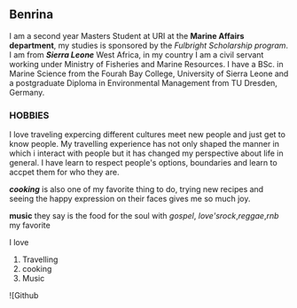  ## Benrina
I am a second year Masters Student at URI at the **Marine Affairs department**, my studies is sponsored by the *Fulbright Scholarship program*. I am from _**Sierra Leone**_  West Africa, in my country I am a civil servant working under Ministry of Fisheries and Marine Resources.  I have a BSc. in Marine Science from the Fourah Bay College, University of Sierra Leone and a postgraduate Diploma in Environmental Management from TU Dresden, Germany. 

### HOBBIES
I love traveling expercing different cultures meet new people and just get to know people. My travelling experience has not only shaped the manner in which i interact with people but it has changed my perspective about life in general. I have learn to respect people's options, boundaries and learn to accpet them for who they are.

_**cooking**_  is also one of my favorite thing to do, trying new recipes and seeing the happy expression on their faces gives me so much joy.

**music** they say is the food for the soul with _gospel_,  _love'srock_,*reggae*,_rnb_ my favorite 

I love 
1. Travelling
1. cooking 
1. Music

![Github
